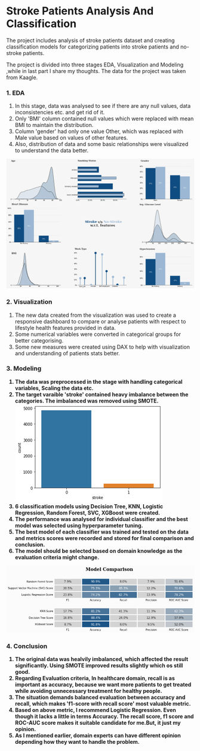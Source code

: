 <h1>Stroke Patients Analysis And Classification</h1>

<p> The project includes analysis of stroke patients dataset and creating classification models for categorizing patients into stroke patients and no-stroke patients.</p>
<p> The project is divided into three stages EDA, Visualization and Modeling ,while in last part I share my thoughts. The data for the project was taken from Kaagle.</p>

<h3><strong>1. EDA</strong></h3>
<ol>
    <li>In this stage, data was analysed to see if there are any null values, data inconsistencies etc. and get rid of it.</li>
    <li>Only 'BMI' column contained null values which were replaced with mean BMI to maintain the distribution.</li>
    <li>Column 'gender' had only one value Other, which was replaced with Male value based on values of other features.</li>
    <li>Also, distribution of data and some basic relationships were visualized to understand the data better.</li>
</ol>
<img src="images/eda.png">

<h3><strong>2. Visualization</strong></h3>
<ol>
    <li>The new data created from the visualization was used to create a responsive dashboard to compare or analyse patients with respect to lifestyle health features provided in data.</li>
    <li>Some numerical variables were converted in categorical groups for better categorising.</li>
    <li>Some new measures were created using DAX to help with visualization and understanding of patients stats better.</li>
</ol>

<h3><strong>3. Modeling<strong></h3>
<ol>
    <li>The data was preprocessed in the stage with handling categorical variables, Scaling the data etc.</li>
    <li> The target varaible 'stroke' contained heavy imbalance between the categories. The imbalanced was removed using SMOTE.</li>
    <img src="images/target_imbalance.png">
    <li>6 classification models using Decision Tree, KNN, Logistic Regression, Random Forest, SVC, XGBoost were created.</li>
    <li>The performance was analysed for individual classifier and the best model was selected using hyperparameter tuning.</li>
    <li>The best model of each classifier was trained and tested on the data and metrics scores were recorded and stored for final comparison and conclusion.</li>
    <li>The model should be selected based on domain knowledge as the evaluation criteria might change.</li>
</ol>
<img src="images/model_comparison.png">

<h3><strong>4. Conclusion</strong></h3>
<ol>
    <li>The original data was healvily imbalanced, which affected the result significantly. Using SMOTE improved results slightly which os still good.</li>
    <li>Regarding Evaluation criteria, In healthcare domain, recall is as important as accuracy, because we want more patients to get treated while avoiding unnecessary treatment for healthy people.
    </li>
    <li>The situation demands balanced evaluation between accuracy and recall, which makes 'f1-score with recall score' most valuable metric.</li>
    <li>Based on above metric, I recommend Logistic Regression. Even though it lacks a little in terms Accuracy. The recall score, f1 score and ROC-AUC score makes it suitable candidate for me.But, it just my opinion.  
    </li>
    <li> As I mentioned earlier, domain experts can have different opinion depending how they want to handle the problem.</li>
</ol>

